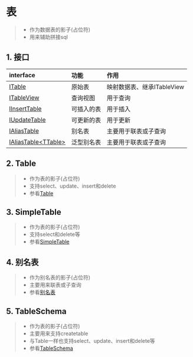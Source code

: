 # 表
>* 作为数据表的影子(占位符)
>* 用来辅助拼接sql

## 1. 接口
|interface|功能|作用|
|:--|:--|:--|
|[ITable](xref:ShadowSql.Identifiers.ITable)|原始表|映射数据表、继承ITableView|
|[ITableView](xref:ShadowSql.Identifiers.ITableView)|查询视图|用于查询|
|[IInsertTable](xref:ShadowSql.Identifiers.IInsertTable)|可插入的表|用于插入|
|[IUpdateTable](xref:ShadowSql.Identifiers.IUpdateTable)|可更新的表|用于更新|
|[IAliasTable](xref:ShadowSql.Identifiers.IAliasTable)|别名表|主要用于联表或子查询|
|[IAliasTable\<TTable\>](xref:ShadowSql.Identifiers.IAliasTable%601)|泛型别名表|主要用于联表或子查询|

## 2. Table
>* 作为表的影子(占位符)
>* 支持select、update、insert和delete
>* 参看[Table](./table.md)


## 3. SimpleTable
>* 作为表的影子(占位符)
>* 支持select和delete等
>* 参看[SimpleTable](./simple.md)

## 4. 别名表
>* 作为别名表的影子(占位符)
>* 主要用来联表或子查询
>* 参看[别名表](./alias.md)

## 5. TableSchema
>* 作为表的影子(占位符)
>* 主要用来支持createtable
>* 与Table一样也支持select、update、insert和delete等
>* 参看[TableSchema](./schema.md)

